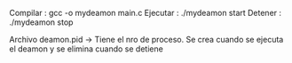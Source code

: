 Compilar : gcc -o mydeamon main.c
Ejecutar : ./mydeamon start
Detener : ./mydeamon stop

Archivo deamon.pid -> Tiene el nro de proceso. Se crea cuando se ejecuta el deamon y se elimina cuando se detiene
